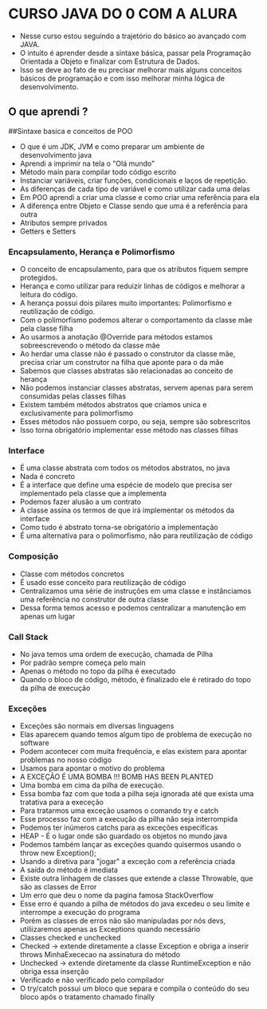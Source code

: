 # CURSO JAVA DO 0 COM A ALURA

* Nesse curso estou seguindo a trajetório do básico ao avançado com JAVA.
* O intuito é aprender desde a sintaxe básica, passar pela Programação Orientada a Objeto e finalizar com Estrutura de Dados.
* Isso se deve ao fato de eu precisar melhorar mais alguns conceitos básicos de programação e com isso melhorar minha lógica de desenvolvimento.

## O que aprendi ? 

##Sintaxe basica e conceitos de POO

* O que é um JDK, JVM e como preparar um ambiente de desenvolvimento java
* Aprendi a imprimir na tela o "Olá mundo"
* Método main para compilar todo código escrito
* Instanciar variáveis, criar funções, condicionais e laços de repetição.
* As diferenças de cada tipo de variável e como utilizar cada uma delas
* Em POO aprendi a criar uma classe e como criar uma referência para ela
* A diferença entre Objeto e Classe sendo que uma é a referência para outra
* Atributos sempre privados
* Getters e Setters

### Encapsulamento, Herança e Polimorfismo
* O conceito de encapsulamento, para que os atributos fiquem sempre protegidos.
* Herança e como utilizar para reduizir linhas de códigos e melhorar a leitura do código.
* A herança possui dois pilares muito importantes: Polimorfismo e reutilização de código.
* Com o polimorfismo podemos alterar o comportamento da classe mãe pela classe filha
* Ao usarmos a anotação @Override para métodos estamos sobreescrevendo o método da classe mãe
* Ao herdar uma classe não é passado o construtor da classe mãe, precisa criar um construtor na filha que aponte para o da mãe
* Sabemos que classes abstratas são relacionadas ao conceito de herança
* Não podemos instanciar classes abstratas, servem apenas para serem consumidas pelas classes filhas
* Existem também métodos abstratos que criamos unica e exclusivamente para polimorfismo
* Esses métodos não possuem corpo, ou seja, sempre são sobrescritos
* Isso torna obrigatório implementar esse método nas classes filhas

### Interface
* É uma classe abstrata com todos os métodos abstratos, no java
* Nada é concreto
* É a interface que define uma espécie de modelo que precisa ser implementado pela classe que a implementa
* Podemos fazer alusão a um contrato
* A classe assina os termos de que irá implementar os métodos da interface
* Como tudo é abstrato torna-se obrigatório a implementação
* É uma alternativa para o polimorfismo, não para reutilização de código

### Composição
* Classe com métodos concretos
* É usado esse conceito para reutilização de código
* Centralizamos uma série de instruções em uma classe e instânciamos uma referência no construtor de outra classe
* Dessa forma temos acesso e podemos centralizar a manutenção em apenas um lugar

### Call Stack
* No java temos uma ordem de execução, chamada de Pilha
* Por padrão sempre começa pelo main
* Apenas o método no topo da pilha é executado
* Quando o bloco de código, método, é finalizado ele é retirado do topo da pilha de execução

### Exceções
* Exceções são normais em diversas linguagens
* Elas aparecem quando temos algum tipo de problema de execução no software
* Podem acontecer com muita frequência, e elas existem para apontar problemas no nosso código
* Usamos para apontar o motivo do problema
* A EXCEÇÃO É UMA BOMBA !!! BOMB HAS BEEN PLANTED
* Uma bomba em cima da pilha de execução.
* Essa bomba faz com que toda a pilha seja ignorada até que exista uma tratativa para a execeção
* Para tratarmos uma exceção usamos o comando try e catch
* Esse processo faz com a execução da pilha não seja interrompida
* Podemos ter inúmeros catchs para as exceções específicas
* HEAP - É o lugar onde são guardado os objetos no mundo java
* Podemos também lançar as exceções quando quisermos usando o throw new Exception();
* Usando a diretiva <throw> para "jogar" a exceção com a referência criada
* A saída do método é imediata
* Existe outra linhagem de classes que extende a classe Throwable, que são as classes de Error
* Um erro que deu o nome da pagina famosa StackOverflow
* Esse erro é quando a pilha de métodos do java excedeu o seu limite e interrompe a execução do programa
* Porém as classes de erros não são manipuladas por nós devs, utiliizaremos apenas as Exceptions quando necessário
* Classes checked e unchecked
* Checked -> extende diretamente a classe Exception e obriga a inserir throws MinhaExececao na assinatura do método
* Unchecked -> extende diretamente da classe RuntimeException e não obriga essa inserção
* Verificado e não verificado pelo compilador
* O try/catch possui um bloco que separa e compila o conteúdo do seu bloco após o tratamento chamado finally

